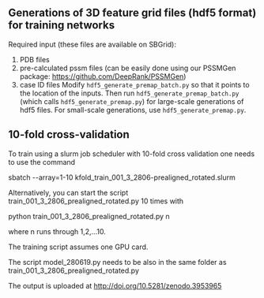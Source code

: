 ## Generations of 3D feature grid files (hdf5 format) for training networks
Required input (these files are available on SBGrid): 
1. PDB files
2. pre-calculated pssm files (can be easily done using our PSSMGen package: https://github.com/DeepRank/PSSMGen)
3. case ID files
Modify `hdf5_generate_premap_batch.py` so that it points to the location of the inputs. Then run `hdf5_generate_premap_batch.py` (which calls `hdf5_generate_premap.py`) for large-scale generations of hdf5 files. 
For small-scale generations, use `hdf5_generate_premap.py`. 

## 10-fold cross-validation 
To train using a slurm job scheduler with 10-fold cross validation one needs to use the command 

sbatch --array=1-10 kfold_train_001_3_2806-prealigned_rotated.slurm

Alternatively, you can start the script train_001_3_2806_prealigned_rotated.py 10 times with 

python train_001_3_2806_prealigned_rotated.py n

where n runs through 1,2,...10.

The training script assumes one GPU card.

The script model_280619.py needs to be also in the same folder as train_001_3_2806_prealigned_rotated.py

The output is uploaded at http://doi.org/10.5281/zenodo.3953965
